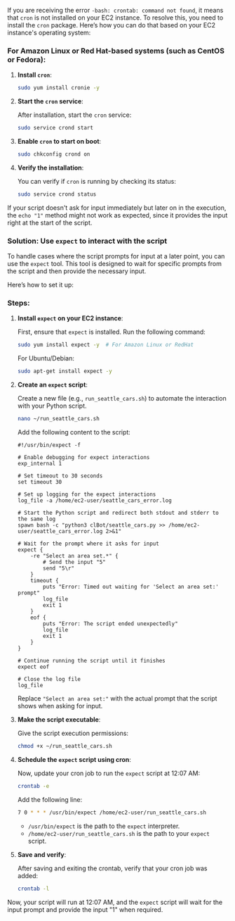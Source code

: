 If you are receiving the error `-bash: crontab: command not found`, it means that `cron` is not installed on your EC2 instance. To resolve this, you need to install the `cron` package. Here’s how you can do that based on your EC2 instance's operating system:

### For Amazon Linux or Red Hat-based systems (such as CentOS or Fedora):

1. **Install `cron`**:

   ```bash
   sudo yum install cronie -y
   ```

2. **Start the `cron` service**:

   After installation, start the `cron` service:

   ```bash
   sudo service crond start
   ```

3. **Enable `cron` to start on boot**:

   ```bash
   sudo chkconfig crond on
   ```

4. **Verify the installation**:

   You can verify if `cron` is running by checking its status:

   ```bash
   sudo service crond status
   ```

If your script doesn't ask for input immediately but later on in the execution, the `echo "1"` method might not work as expected, since it provides the input right at the start of the script.

### Solution: Use `expect` to interact with the script

To handle cases where the script prompts for input at a later point, you can use the `expect` tool. This tool is designed to wait for specific prompts from the script and then provide the necessary input.

Here’s how to set it up:

### Steps:

1. **Install `expect` on your EC2 instance**:

   First, ensure that `expect` is installed. Run the following command:

   ```bash
   sudo yum install expect -y  # For Amazon Linux or RedHat
   ```

   For Ubuntu/Debian:

   ```bash
   sudo apt-get install expect -y
   ```

2. **Create an `expect` script**:

   Create a new file (e.g., `run_seattle_cars.sh`) to automate the interaction with your Python script.

   ```bash
   nano ~/run_seattle_cars.sh
   ```

   Add the following content to the script:
   
   ```
   #!/usr/bin/expect -f
   
   # Enable debugging for expect interactions
   exp_internal 1
   
   # Set timeout to 30 seconds
   set timeout 30
   
   # Set up logging for the expect interactions
   log_file -a /home/ec2-user/seattle_cars_error.log
   
   # Start the Python script and redirect both stdout and stderr to the same log
   spawn bash -c "python3 clBot/seattle_cars.py >> /home/ec2-user/seattle_cars_error.log 2>&1"
   
   # Wait for the prompt where it asks for input
   expect {
       -re "Select an area set.*" {
           # Send the input "5"
           send "5\r"
       }
       timeout {
           puts "Error: Timed out waiting for 'Select an area set:' prompt"
           log_file
           exit 1
       }
       eof {
           puts "Error: The script ended unexpectedly"
           log_file
           exit 1
       }
   }
   
   # Continue running the script until it finishes
   expect eof
   
   # Close the log file
   log_file
   ```

   Replace `"Select an area set:"` with the actual prompt that the script shows when asking for input.

4. **Make the script executable**:

   Give the script execution permissions:

   ```bash
   chmod +x ~/run_seattle_cars.sh
   ```

5. **Schedule the `expect` script using cron**:

   Now, update your cron job to run the `expect` script at 12:07 AM:

   ```bash
   crontab -e
   ```

   Add the following line:

   ```bash
   7 0 * * * /usr/bin/expect /home/ec2-user/run_seattle_cars.sh
   ```

   - `/usr/bin/expect` is the path to the `expect` interpreter.
   - `/home/ec2-user/run_seattle_cars.sh` is the path to your `expect` script.

6. **Save and verify**:

   After saving and exiting the crontab, verify that your cron job was added:

   ```bash
   crontab -l
   ```

Now, your script will run at 12:07 AM, and the `expect` script will wait for the input prompt and provide the input "1" when required.
